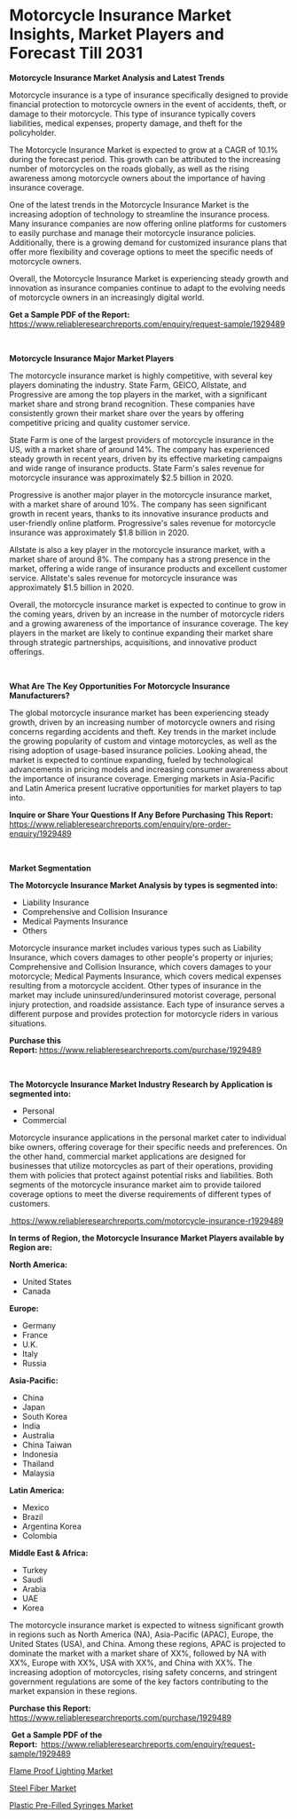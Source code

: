 <p><h1>Motorcycle Insurance Market Insights, Market Players and Forecast Till 2031</h1></p><p><strong>Motorcycle Insurance Market Analysis and Latest Trends</strong></p>
<p><p>Motorcycle insurance is a type of insurance specifically designed to provide financial protection to motorcycle owners in the event of accidents, theft, or damage to their motorcycle. This type of insurance typically covers liabilities, medical expenses, property damage, and theft for the policyholder.</p><p>The Motorcycle Insurance Market is expected to grow at a CAGR of 10.1% during the forecast period. This growth can be attributed to the increasing number of motorcycles on the roads globally, as well as the rising awareness among motorcycle owners about the importance of having insurance coverage. </p><p>One of the latest trends in the Motorcycle Insurance Market is the increasing adoption of technology to streamline the insurance process. Many insurance companies are now offering online platforms for customers to easily purchase and manage their motorcycle insurance policies. Additionally, there is a growing demand for customized insurance plans that offer more flexibility and coverage options to meet the specific needs of motorcycle owners.</p><p>Overall, the Motorcycle Insurance Market is experiencing steady growth and innovation as insurance companies continue to adapt to the evolving needs of motorcycle owners in an increasingly digital world.</p></p>
<p><strong>Get a Sample PDF of the Report:&nbsp;</strong> <a href="https://www.reliableresearchreports.com/enquiry/request-sample/1929489">https://www.reliableresearchreports.com/enquiry/request-sample/1929489</a></p>
<p>&nbsp;</p>
<p><strong>Motorcycle Insurance Major Market Players</strong></p>
<p><p>The motorcycle insurance market is highly competitive, with several key players dominating the industry. State Farm, GEICO, Allstate, and Progressive are among the top players in the market, with a significant market share and strong brand recognition. These companies have consistently grown their market share over the years by offering competitive pricing and quality customer service.</p><p>State Farm is one of the largest providers of motorcycle insurance in the US, with a market share of around 14%. The company has experienced steady growth in recent years, driven by its effective marketing campaigns and wide range of insurance products. State Farm's sales revenue for motorcycle insurance was approximately $2.5 billion in 2020.</p><p>Progressive is another major player in the motorcycle insurance market, with a market share of around 10%. The company has seen significant growth in recent years, thanks to its innovative insurance products and user-friendly online platform. Progressive's sales revenue for motorcycle insurance was approximately $1.8 billion in 2020.</p><p>Allstate is also a key player in the motorcycle insurance market, with a market share of around 8%. The company has a strong presence in the market, offering a wide range of insurance products and excellent customer service. Allstate's sales revenue for motorcycle insurance was approximately $1.5 billion in 2020.</p><p>Overall, the motorcycle insurance market is expected to continue to grow in the coming years, driven by an increase in the number of motorcycle riders and a growing awareness of the importance of insurance coverage. The key players in the market are likely to continue expanding their market share through strategic partnerships, acquisitions, and innovative product offerings.</p></p>
<p>&nbsp;</p>
<p><strong>What Are The Key Opportunities For Motorcycle Insurance Manufacturers?</strong></p>
<p><p>The global motorcycle insurance market has been experiencing steady growth, driven by an increasing number of motorcycle owners and rising concerns regarding accidents and theft. Key trends in the market include the growing popularity of custom and vintage motorcycles, as well as the rising adoption of usage-based insurance policies. Looking ahead, the market is expected to continue expanding, fueled by technological advancements in pricing models and increasing consumer awareness about the importance of insurance coverage. Emerging markets in Asia-Pacific and Latin America present lucrative opportunities for market players to tap into.</p></p>
<p><strong>Inquire or Share Your Questions If Any Before Purchasing This Report:</strong> <a href="https://www.reliableresearchreports.com/enquiry/pre-order-enquiry/1929489">https://www.reliableresearchreports.com/enquiry/pre-order-enquiry/1929489</a></p>
<p>&nbsp;</p>
<p><strong>Market Segmentation</strong></p>
<p><strong>The Motorcycle Insurance Market Analysis by types is segmented into:</strong></p>
<p><ul><li>Liability Insurance</li><li>Comprehensive and Collision Insurance</li><li>Medical Payments Insurance</li><li>Others</li></ul></p>
<p><p>Motorcycle insurance market includes various types such as Liability Insurance, which covers damages to other people's property or injuries; Comprehensive and Collision Insurance, which covers damages to your motorcycle; Medical Payments Insurance, which covers medical expenses resulting from a motorcycle accident. Other types of insurance in the market may include uninsured/underinsured motorist coverage, personal injury protection, and roadside assistance. Each type of insurance serves a different purpose and provides protection for motorcycle riders in various situations.</p></p>
<p><strong>Purchase this Report:&nbsp;</strong><a href="https://www.reliableresearchreports.com/purchase/1929489">https://www.reliableresearchreports.com/purchase/1929489</a></p>
<p>&nbsp;</p>
<p><strong>The Motorcycle Insurance Market Industry Research by Application is segmented into:</strong></p>
<p><ul><li>Personal</li><li>Commercial</li></ul></p>
<p><p>Motorcycle insurance applications in the personal market cater to individual bike owners, offering coverage for their specific needs and preferences. On the other hand, commercial market applications are designed for businesses that utilize motorcycles as part of their operations, providing them with policies that protect against potential risks and liabilities. Both segments of the motorcycle insurance market aim to provide tailored coverage options to meet the diverse requirements of different types of customers.</p></p>
<p><a href="https://www.reliableresearchreports.com/motorcycle-insurance-r1929489">&nbsp;https://www.reliableresearchreports.com/motorcycle-insurance-r1929489</a></p>
<p><strong>In terms of Region, the Motorcycle Insurance Market Players available by Region are:</strong></p>
<p>
    <p> <strong> North America: </strong>
        <ul>
            <li>United States</li>
            <li>Canada</li>
        </ul>
        </p> 
    <p> <strong> Europe: </strong>
        <ul>
            <li>Germany</li>
            <li>France</li>
            <li>U.K.</li>
            <li>Italy</li>
            <li>Russia</li>
        </ul>
        </p> 
    <p> <strong> Asia-Pacific: </strong>
        <ul>
            <li>China</li>
            <li>Japan</li>
            <li>South Korea</li>
            <li>India</li>
            <li>Australia</li>
            <li>China Taiwan</li>
            <li>Indonesia</li>
            <li>Thailand</li>
            <li>Malaysia</li>
        </ul>
        </p> 
    <p> <strong> Latin America: </strong>
        <ul>
            <li>Mexico</li>
            <li>Brazil</li>
            <li>Argentina Korea</li>
            <li>Colombia</li>
        </ul>
        </p> 
    <p> <strong> Middle East & Africa: </strong>
        <ul>
            <li>Turkey</li>
            <li>Saudi</li>
            <li>Arabia</li>
            <li>UAE</li>
            <li>Korea</li>
        </ul>
    </p>
    </p>
<p><p>The motorcycle insurance market is expected to witness significant growth in regions such as North America (NA), Asia-Pacific (APAC), Europe, the United States (USA), and China. Among these regions, APAC is projected to dominate the market with a market share of XX%, followed by NA with XX%, Europe with XX%, USA with XX%, and China with XX%. The increasing adoption of motorcycles, rising safety concerns, and stringent government regulations are some of the key factors contributing to the market expansion in these regions.</p></p>
<p><strong>Purchase this Report: </strong><a href="https://www.reliableresearchreports.com/purchase/1929489">https://www.reliableresearchreports.com/purchase/1929489</a></p>
<p>&nbsp;<strong>Get a Sample PDF of the Report:&nbsp;&nbsp;</strong><a href="https://www.reliableresearchreports.com/enquiry/request-sample/1929489">https://www.reliableresearchreports.com/enquiry/request-sample/1929489</a></p>
<p><strong></strong></p>
<p><p><a href="https://www.linkedin.com/pulse/flame-proof-lighting-market-size-furnishes-valuable-information-1kwac">Flame Proof Lighting Market</a></p><p><a href="https://www.linkedin.com/pulse/steel-fiber-market-offers-provide-insightful-data-time-pbgwe">Steel Fiber Market</a></p><p><a href="https://www.linkedin.com/pulse/plastic-pre-filled-syringes-market-offers-provide-insightful-jnz3c">Plastic Pre-Filled Syringes Market</a></p></p>